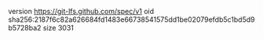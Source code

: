 version https://git-lfs.github.com/spec/v1
oid sha256:2187f6c82a626684fd1483e66738541575dd1be02079efdb5c1bd5d9b5728ba2
size 3031

